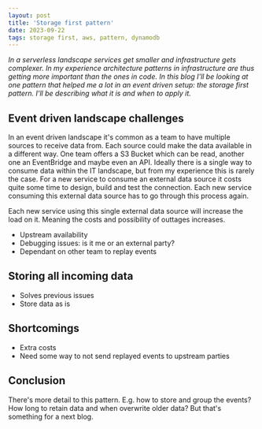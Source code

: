 ```yaml
---
layout: post
title: 'Storage first pattern'
date: 2023-09-22
tags: storage first, aws, pattern, dynamodb
---
```


_In a serverless landscape services get smaller and infrastructure gets complexer. In my experience architecture patterns in infrastructure are thus getting more important than the ones in code. In this blog I'll be looking at one pattern that helped me a lot in an event driven setup: the storage first pattern. I'll be describing what it is and when to apply it._

## Event driven landscape challenges

In an event driven landscape it's common as a team to have multiple sources to receive data from. Each source could make the data available in a different way. One team offers a S3 Bucket which can be read, another one an EventBridge and maybe even an API. Ideally there is a single way to consume data within the IT landscape, but from my experience this is rarely the case. For a new service to consume an external data source it costs quite some time to design, build and test the connection. Each new service consuming this external data source has to go through this process again.

Each new service using this single external data source will increase the load on it. Meaning the costs and possibility of outtages increases.

- Upstream availability
- Debugging issues: is it me or an external party?
- Dependant on other team to replay events

## Storing all incoming data

- Solves previous issues
- Store data as is

## Shortcomings

- Extra costs
- Need some way to not send replayed events to upstream parties

## Conclusion

There's more detail to this pattern. E.g. how to store and group the events?
How long to retain data and when overwrite older data?
But that's something for a next blog.
